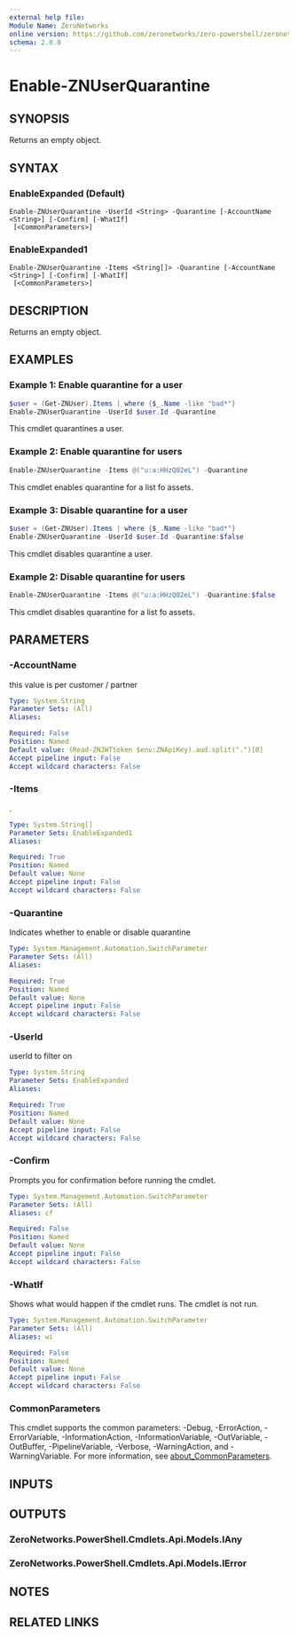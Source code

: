 ```yaml
---
external help file:
Module Name: ZeroNetworks
online version: https://github.com/zeronetworks/zero-powershell/zeronetworks/enable-znuserquarantine
schema: 2.0.0
---
```


# Enable-ZNUserQuarantine

## SYNOPSIS
Returns an empty object.

## SYNTAX

### EnableExpanded (Default)
```
Enable-ZNUserQuarantine -UserId <String> -Quarantine [-AccountName <String>] [-Confirm] [-WhatIf]
 [<CommonParameters>]
```

### EnableExpanded1
```
Enable-ZNUserQuarantine -Items <String[]> -Quarantine [-AccountName <String>] [-Confirm] [-WhatIf]
 [<CommonParameters>]
```

## DESCRIPTION
Returns an empty object.

## EXAMPLES

### Example 1: Enable quarantine for a user
```powershell
$user = (Get-ZNUser).Items | where {$_.Name -like "bad*"}
Enable-ZNUserQuarantine -UserId $user.Id -Quarantine
```

This cmdlet quarantines a user.

### Example 2: Enable quarantine for users
```powershell
Enable-ZNUserQuarantine -Items @("u:a:HHzQ02eL") -Quarantine
```

This cmdlet enables quarantine for a list fo assets.

### Example 3: Disable quarantine for a user
```powershell
$user = (Get-ZNUser).Items | where {$_.Name -like "bad*"}
Enable-ZNUserQuarantine -UserId $user.Id -Quarantine:$false
```

This cmdlet disables quarantine a user.

### Example 2: Disable quarantine for users
```powershell
Enable-ZNUserQuarantine -Items @("u:a:HHzQ02eL") -Quarantine:$false
```

This cmdlet disables quarantine for a list fo assets.

## PARAMETERS

### -AccountName
this value is per customer / partner

```yaml
Type: System.String
Parameter Sets: (All)
Aliases:

Required: False
Position: Named
Default value: (Read-ZNJWTtoken $env:ZNApiKey).aud.split(".")[0]
Accept pipeline input: False
Accept wildcard characters: False
```

### -Items
.

```yaml
Type: System.String[]
Parameter Sets: EnableExpanded1
Aliases:

Required: True
Position: Named
Default value: None
Accept pipeline input: False
Accept wildcard characters: False
```

### -Quarantine
Indicates whether to enable or disable quarantine

```yaml
Type: System.Management.Automation.SwitchParameter
Parameter Sets: (All)
Aliases:

Required: True
Position: Named
Default value: None
Accept pipeline input: False
Accept wildcard characters: False
```

### -UserId
userId to filter on

```yaml
Type: System.String
Parameter Sets: EnableExpanded
Aliases:

Required: True
Position: Named
Default value: None
Accept pipeline input: False
Accept wildcard characters: False
```

### -Confirm
Prompts you for confirmation before running the cmdlet.

```yaml
Type: System.Management.Automation.SwitchParameter
Parameter Sets: (All)
Aliases: cf

Required: False
Position: Named
Default value: None
Accept pipeline input: False
Accept wildcard characters: False
```

### -WhatIf
Shows what would happen if the cmdlet runs.
The cmdlet is not run.

```yaml
Type: System.Management.Automation.SwitchParameter
Parameter Sets: (All)
Aliases: wi

Required: False
Position: Named
Default value: None
Accept pipeline input: False
Accept wildcard characters: False
```

### CommonParameters
This cmdlet supports the common parameters: -Debug, -ErrorAction, -ErrorVariable, -InformationAction, -InformationVariable, -OutVariable, -OutBuffer, -PipelineVariable, -Verbose, -WarningAction, and -WarningVariable. For more information, see [about_CommonParameters](http://go.microsoft.com/fwlink/?LinkID=113216).

## INPUTS

## OUTPUTS

### ZeroNetworks.PowerShell.Cmdlets.Api.Models.IAny

### ZeroNetworks.PowerShell.Cmdlets.Api.Models.IError

## NOTES

## RELATED LINKS

